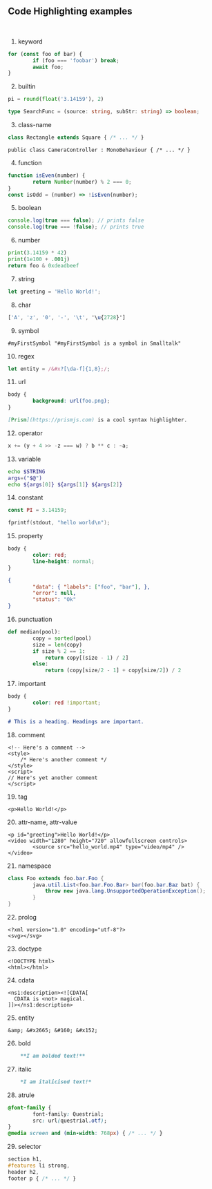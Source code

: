 ## Code Highlighting examples

<br />

1. keyword
```JavaScript
for (const foo of bar) {
        if (foo === 'foobar') break;
        await foo;
}
```

2. builtin
```python
pi = round(float('3.14159'), 2)
```
```Typescript
type SearchFunc = (source: string, subStr: string) => boolean;
```

3. class-name
```JavaScript
class Rectangle extends Square { /* ... */ }
```
```Csharp
public class CameraController : MonoBehaviour { /* ... */ }
```

4. function
```JavaScript
function isEven(number) {
	    return Number(number) % 2 === 0;
}
const isOdd = (number) => !isEven(number);
```

5. boolean
```JavaScript
console.log(true === false); // prints false
console.log(true === !false); // prints true
```

6. number
```Python
print(3.14159 * 42)
print(1e100 + .001j)
return foo & 0xdeadbeef
```

7. string
```JavaScript
let greeting = 'Hello World!';
```

8. char
```Elm
['A', 'z', '0', '-', '\t', '\u{2728}']
```

9. symbol
```Smalltalk
#myFirstSymbol "#myFirstSymbol is a symbol in Smalltalk"
```

10. regex
```JavaScript
let entity = /&#x?[\da-f]{1,8};/;
```

11. url
```css
body {
	    background: url(foo.png);
}
```
```Markdown
[Prism](https://prismjs.com) is a cool syntax highlighter.
```

12. operator
```JavaScript
x += (y + 4 >> -z === w) ? b ** c : ~a;
```

13. variable
```Bash
echo $STRING
args=("$@")
echo ${args[0]} ${args[1]} ${args[2]}
```

14. constant
```JavaScript
const PI = 3.14159;
```
```C
fprintf(stdout, "hello world\n");
```

15. property
```CSS
body {
	    color: red;
	    line-height: normal;
}
```
```JSON
{
        "data": { "labels": ["foo", "bar"], },
        "error": null,
        "status": "Ok"
}
```

16. punctuation
```Python
def median(pool):
        copy = sorted(pool)
        size = len(copy)
        if size % 2 == 1:
            return copy[(size - 1) / 2]
        else:
            return (copy[size/2 - 1] + copy[size/2]) / 2
```

17. important
```CSS
body {
	    color: red !important;
}
```
```Markdown
# This is a heading. Headings are important.
```

18. comment
```Markup
<!-- Here's a comment -->
<style>
	/* Here's another comment */
</style>
<script>
// Here's yet another comment
</script>
```

19. tag
```Markup
<p>Hello World!</p>
```

20. attr-name, attr-value
```Markup
<p id="greeting">Hello World!</p>
<video width="1280" height="720" allowfullscreen controls>
        <source src="hello_world.mp4" type="video/mp4" />
</video>
```

21. namespace
```Java
class Foo extends foo.bar.Foo {
	    java.util.List<foo.bar.Foo.Bar> bar(foo.bar.Baz bat) {
            throw new java.lang.UnsupportedOperationException();
	    }
}
```

22. prolog
```Markup
<?xml version="1.0" encoding="utf-8"?>
<svg></svg>
```

23. doctype
```Markup
<!DOCTYPE html>
<html></html>
```

24. cdata
```Markup
<ns1:description><![CDATA[
  CDATA is <not> magical.
]]></ns1:description>
```

25. entity
```Markup
&amp; &#x2665; &#160; &#x152;
```

26. bold
```Markdown
    **I am bolded text!**
```

27. italic
```Markdown
    *I am italicised text!*
```

28. atrule
```CSS
@font-family {
        font-family: Questrial;
        src: url(questrial.otf);
}
@media screen and (min-width: 768px) { /* ... */ }
```

29. selector
```CSS
section h1,
#features li strong,
header h2,
footer p { /* ... */ }
```
